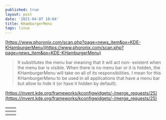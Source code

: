 ```yaml
---
published: true
layout: post
date: '2021-04-07 10:04'
title: KHamburgerMenu
tags: linux 
---
```

[https://www.phoronix.com/scan.php?page=news_item&px=KDE-KHamburgerMenu](https://www.phoronix.com/scan.php?page=news_item&px=KDE-KHamburgerMenu)
> It substitutes the menu bar meaning that it will act non-
existent when the menu bar is visible. When there is no menu bar or it is
hidden, the KHamburgerMenu will take on all of its responsibilities. I mean for this KHamburgerMenu to be used in all applications that have a menu bar but allow to hide it (or have it hidden by default).

[https://invent.kde.org/frameworks/kconfigwidgets/-/merge_requests/25](https://invent.kde.org/frameworks/kconfigwidgets/-/merge_requests/25)

<style>
.kcontainer {
  display: inline-block;
  cursor: pointer;
}

.bar1, .bar2, .bar3 {
  width: 35px;
  height: 5px;
  background-color: #aaa;
  margin: 6px 0;
  transition: 0.4s;
}

.change .bar1 {
  -webkit-transform: rotate(-45deg) translate(-9px, 6px);
  transform: rotate(-45deg) translate(-9px, 6px);
}

.change .bar2 {opacity: 0;}

.change .bar3 {
  -webkit-transform: rotate(45deg) translate(-8px, -8px);
  transform: rotate(45deg) translate(-8px, -8px);
}
</style>

<div class="kcontainer" onclick="myFunction(this)">
  <div class="bar1"></div>
  <div class="bar2"></div>
  <div class="bar3"></div>
</div>

<script>
function myFunction(x) {
  x.classList.toggle("change");
}
</script>

